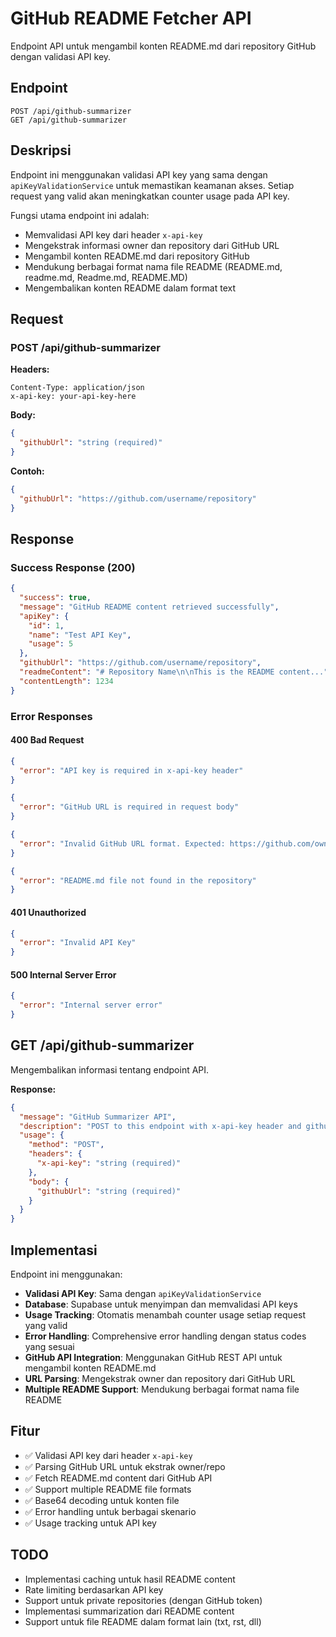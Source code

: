 # GitHub README Fetcher API

Endpoint API untuk mengambil konten README.md dari repository GitHub dengan validasi API key.

## Endpoint

```
POST /api/github-summarizer
GET /api/github-summarizer
```

## Deskripsi

Endpoint ini menggunakan validasi API key yang sama dengan `apiKeyValidationService` untuk memastikan keamanan akses. Setiap request yang valid akan meningkatkan counter usage pada API key.

Fungsi utama endpoint ini adalah:

- Memvalidasi API key dari header `x-api-key`
- Mengekstrak informasi owner dan repository dari GitHub URL
- Mengambil konten README.md dari repository GitHub
- Mendukung berbagai format nama file README (README.md, readme.md, Readme.md, README.MD)
- Mengembalikan konten README dalam format text

## Request

### POST /api/github-summarizer

**Headers:**

```
Content-Type: application/json
x-api-key: your-api-key-here
```

**Body:**

```json
{
  "githubUrl": "string (required)"
}
```

**Contoh:**

```json
{
  "githubUrl": "https://github.com/username/repository"
}
```

## Response

### Success Response (200)

```json
{
  "success": true,
  "message": "GitHub README content retrieved successfully",
  "apiKey": {
    "id": 1,
    "name": "Test API Key",
    "usage": 5
  },
  "githubUrl": "https://github.com/username/repository",
  "readmeContent": "# Repository Name\n\nThis is the README content...",
  "contentLength": 1234
}
```

### Error Responses

#### 400 Bad Request

```json
{
  "error": "API key is required in x-api-key header"
}
```

```json
{
  "error": "GitHub URL is required in request body"
}
```

```json
{
  "error": "Invalid GitHub URL format. Expected: https://github.com/owner/repo"
}
```

```json
{
  "error": "README.md file not found in the repository"
}
```

#### 401 Unauthorized

```json
{
  "error": "Invalid API Key"
}
```

#### 500 Internal Server Error

```json
{
  "error": "Internal server error"
}
```

## GET /api/github-summarizer

Mengembalikan informasi tentang endpoint API.

**Response:**

```json
{
  "message": "GitHub Summarizer API",
  "description": "POST to this endpoint with x-api-key header and githubUrl in body to fetch README.md content from GitHub repositories",
  "usage": {
    "method": "POST",
    "headers": {
      "x-api-key": "string (required)"
    },
    "body": {
      "githubUrl": "string (required)"
    }
  }
}
```

## Implementasi

Endpoint ini menggunakan:

- **Validasi API Key**: Sama dengan `apiKeyValidationService`
- **Database**: Supabase untuk menyimpan dan memvalidasi API keys
- **Usage Tracking**: Otomatis menambah counter usage setiap request yang valid
- **Error Handling**: Comprehensive error handling dengan status codes yang sesuai
- **GitHub API Integration**: Menggunakan GitHub REST API untuk mengambil konten README.md
- **URL Parsing**: Mengekstrak owner dan repository dari GitHub URL
- **Multiple README Support**: Mendukung berbagai format nama file README

## Fitur

- ✅ Validasi API key dari header `x-api-key`
- ✅ Parsing GitHub URL untuk ekstrak owner/repo
- ✅ Fetch README.md content dari GitHub API
- ✅ Support multiple README file formats
- ✅ Base64 decoding untuk konten file
- ✅ Error handling untuk berbagai skenario
- ✅ Usage tracking untuk API key

## TODO

- Implementasi caching untuk hasil README content
- Rate limiting berdasarkan API key
- Support untuk private repositories (dengan GitHub token)
- Implementasi summarization dari README content
- Support untuk file README dalam format lain (txt, rst, dll)
